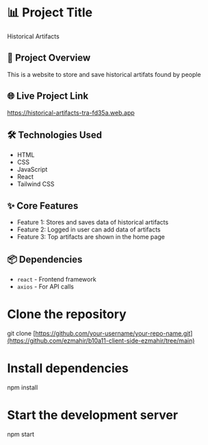 # 📊 Project Title
Historical Artifacts

## 🚀 Project Overview
This is a website to store and save historical artifats found by people

## 🌐 Live Project Link
https://historical-artifacts-tra-fd35a.web.app


## 🛠️ Technologies Used
- HTML
- CSS
- JavaScript
- React
- Tailwind CSS

## ✨ Core Features
- Feature 1: Stores and saves data of historical artifacts
- Feature 2: Logged in user can add data of artifacts
- Feature 3: Top artifacts are shown in the home page

## 📦 Dependencies
- `react` - Frontend framework
- `axios` - For API calls

# Clone the repository
git clone [https://github.com/your-username/your-repo-name.git](https://github.com/ezmahir/b10a11-client-side-ezmahir/tree/main)

# Install dependencies
npm install

# Start the development server
npm start
